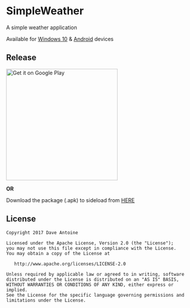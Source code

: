 # SimpleWeather

A simple weather application

Available for <a href='https://github.com/bryan2894-playgrnd/SimpleWeather-Windows'>Windows 10</a> & <a href='https://github.com/bryan2894-playgrnd/SimpleWeather-Android'>Android</a> devices

## Release

<a href='https://play.google.com/store/apps/details?id=com.thewizrd.simpleweather&pcampaignid=MKT-Other-global-all-co-prtnr-py-PartBadge-Mar2515-1'><img alt='Get it on Google Play' src='https://play.google.com/intl/en_us/badges/images/generic/en_badge_web_generic.png' width=300/></a>

<b>OR</b>

Download the package (.apk) to sideload from <a href="https://github.com/SimpleAppProjects/SimpleWeather-Android/releases">HERE</a>

## License

    Copyright 2017 Dave Antoine

    Licensed under the Apache License, Version 2.0 (the "License");
    you may not use this file except in compliance with the License.
    You may obtain a copy of the License at

       http://www.apache.org/licenses/LICENSE-2.0

    Unless required by applicable law or agreed to in writing, software
    distributed under the License is distributed on an "AS IS" BASIS,
    WITHOUT WARRANTIES OR CONDITIONS OF ANY KIND, either express or implied.
    See the License for the specific language governing permissions and
    limitations under the License.
